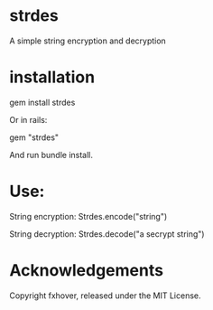 strdes
======

A simple string encryption and decryption

installation
============

gem install strdes

Or in rails:

gem "strdes"

And run bundle install. 

Use:
====

String encryption:
  Strdes.encode("string")

String decryption:
  Strdes.decode("a secrypt string")

Acknowledgements
================
Copyright fxhover, released under the MIT License.

